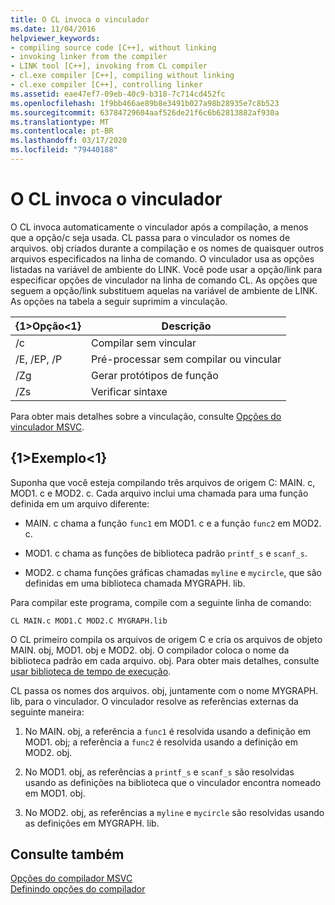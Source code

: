 ```yaml
---
title: O CL invoca o vinculador
ms.date: 11/04/2016
helpviewer_keywords:
- compiling source code [C++], without linking
- invoking linker from the compiler
- LINK tool [C++], invoking from CL compiler
- cl.exe compiler [C++], compiling without linking
- cl.exe compiler [C++], controlling linker
ms.assetid: eae47ef7-09eb-40c9-b318-7c714cd452fc
ms.openlocfilehash: 1f9bb466ae89b8e3491b027a98b28935e7c8b523
ms.sourcegitcommit: 63784729604aaf526de21f6c6b62813882af930a
ms.translationtype: MT
ms.contentlocale: pt-BR
ms.lasthandoff: 03/17/2020
ms.locfileid: "79440188"
---
```

# <a name="cl-invokes-the-linker"></a>O CL invoca o vinculador

O CL invoca automaticamente o vinculador após a compilação, a menos que a opção/c seja usada. CL passa para o vinculador os nomes de arquivos. obj criados durante a compilação e os nomes de quaisquer outros arquivos especificados na linha de comando. O vinculador usa as opções listadas na variável de ambiente do LINK. Você pode usar a opção/link para especificar opções de vinculador na linha de comando CL. As opções que seguem a opção/link substituem aquelas na variável de ambiente de LINK. As opções na tabela a seguir suprimim a vinculação.

|{1&gt;Opção&lt;1}|Descrição|
|------------|-----------------|
|/c|Compilar sem vincular|
|/E, /EP, /P|Pré-processar sem compilar ou vincular|
|/Zg|Gerar protótipos de função|
|/Zs|Verificar sintaxe|

Para obter mais detalhes sobre a vinculação, consulte [Opções do vinculador MSVC](linker-options.md).

## <a name="example"></a>{1&gt;Exemplo&lt;1}

Suponha que você esteja compilando três arquivos de origem C: MAIN. c, MOD1. c e MOD2. c. Cada arquivo inclui uma chamada para uma função definida em um arquivo diferente:

- MAIN. c chama a função `func1` em MOD1. c e a função `func2` em MOD2. c.

- MOD1. c chama as funções de biblioteca padrão `printf_s` e `scanf_s`.

- MOD2. c chama funções gráficas chamadas `myline` e `mycircle`, que são definidas em uma biblioteca chamada MYGRAPH. lib.

Para compilar este programa, compile com a seguinte linha de comando:

```
CL MAIN.c MOD1.C MOD2.C MYGRAPH.lib
```

O CL primeiro compila os arquivos de origem C e cria os arquivos de objeto MAIN. obj, MOD1. obj e MOD2. obj. O compilador coloca o nome da biblioteca padrão em cada arquivo. obj. Para obter mais detalhes, consulte [usar biblioteca de tempo de execução](md-mt-ld-use-run-time-library.md).

CL passa os nomes dos arquivos. obj, juntamente com o nome MYGRAPH. lib, para o vinculador. O vinculador resolve as referências externas da seguinte maneira:

1. No MAIN. obj, a referência a `func1` é resolvida usando a definição em MOD1. obj; a referência a `func2` é resolvida usando a definição em MOD2. obj.

1. No MOD1. obj, as referências a `printf_s` e `scanf_s` são resolvidas usando as definições na biblioteca que o vinculador encontra nomeado em MOD1. obj.

1. No MOD2. obj, as referências a `myline` e `mycircle` são resolvidas usando as definições em MYGRAPH. lib.

## <a name="see-also"></a>Consulte também

[Opções do compilador MSVC](compiler-options.md)<br/>
[Definindo opções do compilador](compiler-command-line-syntax.md)
